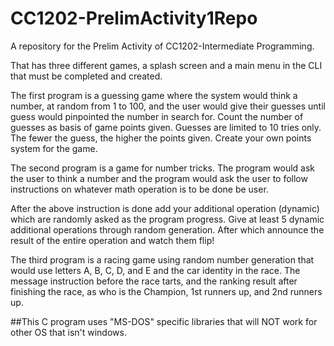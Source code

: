 # CC1202-PrelimActivity1Repo 

A repository for the Prelim Activity of CC1202-Intermediate Programming.

That has three different games, a splash screen and a main menu in the CLI that must be completed and created. 

The first program is a guessing game where the system would think a number, at random from 1 to 100, and the user would give their guesses until guess would pinpointed the number in search for. Count the number of guesses as basis of game points given. Guesses are limited to 10 tries only. The fewer the guess, the higher the points given. Create your own points system for the game.

The second program is a game for number tricks. The program would ask the user to think a number and the program would ask the user to follow instructions on whatever math operation is to be done be user.

After the above instruction is done add your additional operation (dynamic) which are randomly asked as the program progress. Give at least 5 dynamic additional operations through random generation. After which announce the result of the entire operation and watch them flip!


The third program is a racing game using random number generation that would use letters A, B, C, D, and E and the car identity in the race. The message instruction before the race tarts, and the ranking result after finishing the race, as who is the Champion, 1st runners up, and 2nd runners up.

##This C program uses "MS-DOS" specific libraries that will NOT work for other OS that isn't windows.